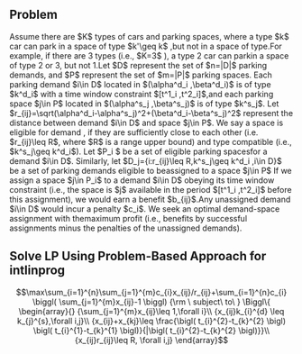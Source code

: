 ## Problem

Assume there are \$K\$ types of cars and parking spaces, where a type \$k\$ car can park in a space of type \$k'\geq k\$ ,but not in a space of type.For example, if there are 3 types (i.e., \$K=3\$ ), a type 2 car can parkin a space of type 2 or 3, but not 1.Let \$D\$ represent the set of  \$n=|D|\$ parking demands, and \$P\$ represent the set of \$m=|P|\$ parking spaces. Each parking demand \$i\in D\$ located in \$(\alpha^d_i ,\beta^d_i)\$ is of type \$k^d_i\$ with a time window constraint \$[t^1_i ,t^2_i]\$,and each parking space \$j\in P\$ located in \$(\alpha^s_j ,\beta^s_j)\$ is of type \$k^s_j\$.
Let \$r_{ij}=\sqrt(\alpha^d_i-\alpha^s_j)^2+(\beta^d_i-\beta^s_j)^2\$ represent the distance between demand \$i\in D\$ and space \$j\in P\$. We say a space  is eligible for demand , if they are sufficiently close to each other (i.e. \$r_{ij}\leq R\$, where \$R\$ is a range upper bound) and type compatible (i.e., \$k^s_j\geq k^d_i\$). Let \$P_i
\$ be a set of eligible parking spacesfor a demand \$i\in D\$. Similarly, let \$D_j=\{i:r_{ij}\leq R,k^s_j\geq k^d_i ,i\in D\}\$ be a set of parking demands eligible to beassigned to a space \$j\in P\$
If we assign a space \$j\in P_i\$ to a demand \$i\in D\$ obeying its time window constraint (i.e., the space  is \$j\$ available in the period \$[t^1_i ,t^2_i]\$ before this assignment), we would earn a benefit \$b_{ij}\$.Any unassigned demand \$i\in D\$ would incur a penalty \$c_i\$. We seek an optimal demand-space assignment with themaximum profit (i.e., benefits by successful assignments minus the penalties of the unassigned demands).

## Solve LP Using Problem-Based Approach for intlinprog

```math
\max\sum_{i=1}^{n}\sum_{j=1}^{m}c_{i}x_{ij}/r_{ij}+\sum_{i=1}^{n}c_{i} \biggl( \sum_{j=1}^{m}x_{ij}-1 \biggl) {\rm \ subject\ to\ } \Biggl\{ \begin{array}{}
{\sum_{j=1}^{m}x_{ij}\leq 1,\forall i}\\
{x_{ij}k_{i}^{d} \leq k_{j}^{s},\forall i,j}\\
{x_{ij}+x_{kj}\leq \frac{\bigl( t_{i}^{2}-t_{k}^{2} \bigl) \bigl( t_{i}^{1}-t_{k}^{1} \bigl)}{|\bigl( t_{i}^{2}-t_{k}^{2} \bigl)}}\\
{x_{ij}r_{ij}\leq R, \forall i,j}
\end{array}
```
